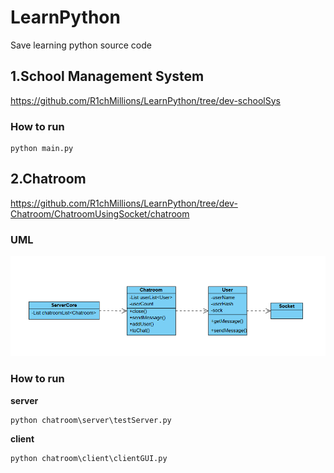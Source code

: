 # LearnPython
Save learning python source code


## 1.School Management System

https://github.com/R1chMillions/LearnPython/tree/dev-schoolSys



### How to run
```
python main.py
```

## 2.Chatroom

https://github.com/R1chMillions/LearnPython/tree/dev-Chatroom/ChatroomUsingSocket/chatroom

### UML

![chatroomUML](https://github.com/R1chMillions/LearnPython/blob/master/img/chatroomUML.png)



### How to run

**server**
```
python chatroom\server\testServer.py
```

**client**
```
python chatroom\client\clientGUI.py
```
